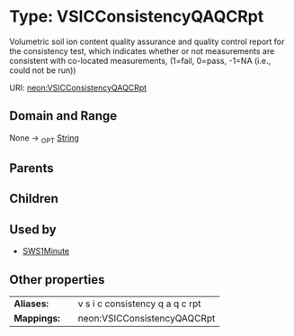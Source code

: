
# Type: VSICConsistencyQAQCRpt


Volumetric soil ion content quality assurance and quality control report for the consistency test, which indicates whether or not measurements are consistent with co-located measurements, (1=fail, 0=pass, -1=NA (i.e., could not be run))

URI: [neon:VSICConsistencyQAQCRpt](https://data.neonscience.org/VSICConsistencyQAQCRpt)


## Domain and Range

None ->  <sub>OPT</sub> [String](types/String.md)

## Parents


## Children


## Used by

 * [SWS1Minute](SWS1Minute.md)

## Other properties

|  |  |  |
| --- | --- | --- |
| **Aliases:** | | v s i c consistency q a q c rpt |
| **Mappings:** | | neon:VSICConsistencyQAQCRpt |

